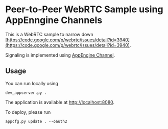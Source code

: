 Peer-to-Peer WebRTC Sample using AppEnngine Channels
===

This is a WebRTC sample to narrow down [https://code.google.com/p/webrtc/issues/detail?id=3940](https://code.google.com/p/webrtc/issues/detail?id=3940).

Signaling is implemented using [AppEngine Channel](https://cloud.google.com/appengine/docs/python/channel/).

Usage
---

You can run locally using

    dev_appserver.py .

The application is available at [http://localhost:8080](http://localhost:8080).

To deploy, please run

    appcfg.py update . --oauth2
